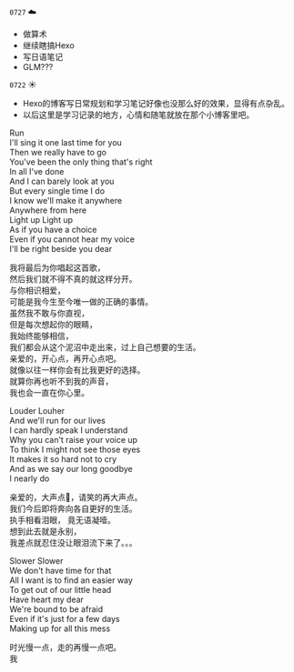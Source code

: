 ``0727`` :cloud:
- 做算术  
- 继续瞎搞Hexo     
- 写日语笔记    
- GLM???

``0722`` :sunny:   
- Hexo的博客写日常规划和学习笔记好像也没那么好的效果，显得有点杂乱。  
- 以后这里是学习记录的地方，心情和随笔就放在那个小博客里吧。   

Run  
I'll sing it one last time for you    
Then we really have to go    
You've been the only thing that's right   
In all I've done    
And I can barely look at you   
But every single time I do   
I know we'll make it anywhere    
Anywhere from here   
Light up Light up   
As if you have a choice  
Even if you cannot hear my voice  
I'll be right beside you dear   

我将最后为你唱起这首歌，  
然后我们就不得不真的就这样分开。  
与你相识相爱，  
可能是我今生至今唯一做的正确的事情。  
虽然我不敢与你直视，    
但是每次想起你的眼睛，    
我始终能够相信，  
我们都会从这个泥沼中走出来，过上自己想要的生活。   
亲爱的，开心点，再开心点吧。   
就像以往一样你会有比我更好的选择。     
就算你再也听不到我的声音，   
我也会一直在你心里。      

Louder Louher  
And we'll run for our lives  
I can hardly speak I understand  
Why you can't raise your voice up  
To think I might not see those eyes  
It makes it so hard not to cry  
And as we say our long goodbye  
I nearly do    

亲爱的，大声点，请笑的再大声点。  
我们今后即将奔向各自更好的生活。   
执手相看泪眼， 
竟无语凝噎。   
想到此去就是永别，  
我差点就忍住没让眼泪流下来了。。。  

Slower Slower  
We don't have time for that  
All I want is to find an easier way  
To get out of our little head     
Have heart my dear    
We're bound to be afraid  
Even if it's just for a few days  
Making up for all this mess  

时光慢一点，走的再慢一点吧。  
我


